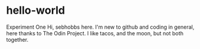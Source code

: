 # hello-world
Experiment One
Hi, sebhobbs here. I'm new to github and coding in general, here thanks to The Odin Project. 
I like tacos, and the moon, but not both together.
